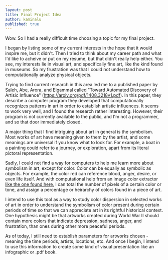 ```yaml
---
layout: post
title: Final Project Idea
author: kaminalu
published: true
---
```


Wow.  So I had a really difficult time choosing a topic for my final project.

I began by listing some of my current interests in the hope that it would inspire me, but it didn't.  Then I tried to think about my career path and what I'd like to acheive or put on my resume, but that didn't really help either.  You see, my interests lie in visual art, and specifically fine art, like the kind found in museums.  So my frustration was that I could not understand how to computationally analyze physical objects.  

Trying to find current research in this area led me to a published paper by Saleh, Abe, Arora, and Elgammal called "Toward Automated Discovery of Artisic Influence" (https://arxiv.org/pdf/1408.3218v1.pdf).  In this paper, they describe a computer program they developed that computationally recognizes patterns in art in order to establish artistic influences.  It seems to work very well, and I found the research rather interesting.  However, their program is not currently available to the public, and I'm not a programmer, and so that door immediately closed.

A major thing that I find intriguing about art in general is the symbolism.  Most works of art have meaning given to them by the artist, and some meanings are universal if you know what to look for.  For example, a boat in a painting could refer to a journey, or exploration, apart from its literal pictoral representation.

Sadly, I could not find a way for computers to help me learn more about symbolism in art, except for color.  Color can be equally as symbolic as objects.  For example, the color red can reference blood, anger, desire, or even life itself.  And with computational help from an image color extractor [like the one found here](http://www.coolphptools.com/color_extract#demo), I can total the number of pixels of a certain color or tone, and assign a percentage or heirarchy of colors found in a piece of art.

I intend to use this tool as a way to study color dispersion in selected works of art in order to understand the symbolism of color present during certain periods of time so that we can appreciate art in its rightful historical context.  One hypothesis might be that artworks created during World War II should contain more colors that indicate depression, sadness, anger, and frustration, than ones during other more peaceful periods.

As of today, I still need to establish parameters for artworks chosen - meaning the time periods, artists, locations, etc.  And once I begin, I intend to use this information to create some kind of visual presentation like an infographic or .pdf book.
